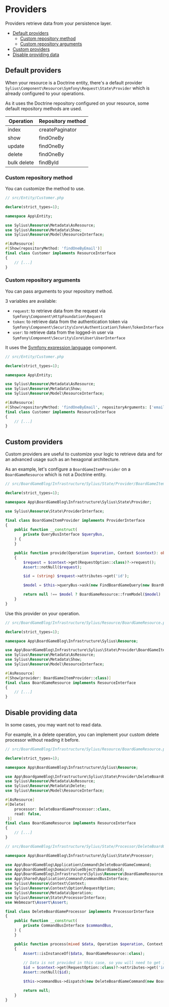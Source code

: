 # Providers

Providers retrieve data from your persistence layer.

<!-- TOC -->
* [Default providers](#default-providers)
  * [Custom repository method](#custom-repository-method)
  * [Custom repository arguments](#custom-repository-arguments)
* [Custom providers](#custom-providers)
* [Disable providing data](#disable-providing-data)
<!-- TOC -->

## Default providers

When your resource is a Doctrine entity, there's a default provider `Sylius\Component\Resource\Symfony\Request\State\Provider` which is already configured to your operations.

As it uses the Doctrine repository configured on your resource, some default repository methods are used.

| Operation   | Repository method |
|-------------|-------------------|
| index       | createPaginator   |
| show        | findOneBy         |
| update      | findOneBy         |
| delete      | findOneBy         |
| bulk delete | findById          |

### Custom repository method

You can customize the method to use.

```php
// src/Entity/Customer.php

declare(strict_types=1);

namespace App\Entity;

use Sylius\Resource\Metadata\AsResource;
use Sylius\Resource\Metadata\Show;
use Sylius\Resource\Model\ResourceInterface;

#[AsResource]
#[Show(repositoryMethod: 'findOneByEmail')]
final class Customer implements ResourceInterface
{
    // [...]
}
```

### Custom repository arguments

You can pass arguments to your repository method.

3 variables are available:

* `request`: to retrieve data from the request via `Symfony\Component\HttpFoundation\Request`
* `token`: to retrieve data from the authentication token via `Symfony\Component\Security\Core\Authentication\Token\TokenInterface`
* `user`: to retrieve data from the logged-in user via `Symfony\Component\Security\Core\User\UserInterface`

It uses the [Symfony expression language](https://symfony.com/doc/current/components/expression_language.html) component.

```php
// src/Entity/Customer.php

declare(strict_types=1);

namespace App\Entity;

use Sylius\Resource\Metadata\AsResource;
use Sylius\Resource\Metadata\Show;
use Sylius\Resource\Model\ResourceInterface;

#[AsResource]
#[Show(repositoryMethod: 'findOneByEmail', repositoryArguments: ['email' => "request.attributes.get('email')"])]
final class Customer implements ResourceInterface
{
    // [...]
}
```

## Custom providers

Custom providers are useful to customize your logic to retrieve data and for an advanced usage such as an hexagonal architecture.

As an example, let's configure a `BoardGameItemProvider` on a `BoardGameResource` which is not a Doctrine entity.

```php
// src/BoardGameBlog/Infrastructure/Sylius/State/Provider/BoardGameItemProvider.php

declare(strict_types=1);

namespace App\BoardGameBlog\Infrastructure\Sylius\State\Provider;

use Sylius\Resource\State\ProviderInterface;

final class BoardGameItemProvider implements ProviderInterface
{
    public function __construct(
        private QueryBusInterface $queryBus,
    ) {
    }

    public function provide(Operation $operation, Context $context): object|array|null
    {
        $request = $context->get(RequestOption::class)?->request();
        Assert::notNull($request);

        $id = (string) $request->attributes->get('id');

        $model = $this->queryBus->ask(new FindBoardGameQuery(new BoardGameId(Uuid::fromString($id))));

        return null !== $model ? BoardGameResource::fromModel($model) : null;
    }
}
```

Use this provider on your operation.

```php
// src/BoardGameBlog/Infrastructure/Sylius/Resource/BoardGameResource.php

declare(strict_types=1);

namespace App\BoardGameBlog\Infrastructure\Sylius\Resource;

use App\BoardGameBlog\Infrastructure\Sylius\State\Provider\BoardGameItemProvider;
use Sylius\Resource\Metadata\AsResource;
use Sylius\Resource\Metadata\Show;
use Sylius\Resource\Model\ResourceInterface;

#[AsResource]
#[Show(provider: BoardGameItemProvider::class)]
final class BoardGameResource implements ResourceInterface
{
    // [...]
}
```

## Disable providing data

In some cases, you may want not to read data.

For example, in a delete operation, you can implement your custom delete processor without reading it before.

```php
// src/BoardGameBlog/Infrastructure/Sylius/Resource/BoardGameResource.php

declare(strict_types=1);

namespace App\BoardGameBlog\Infrastructure\Sylius\Resource;

use App\BoardgameBlog\Infrastructure\Sylius\State\Provider\DeleteBoardGameProcessor;
use Sylius\Resource\Metadata\AsResource;
use Sylius\Resource\Metadata\Delete;
use Sylius\Resource\Model\ResourceInterface;

#[AsResource]
#[Delete(
    processor: DeleteBoardGameProcessor::class,
    read: false,
 )]
final class BoardGameResource implements ResourceInterface
{
    // [...]
}
```

```php
// src/BoardGameBlog/Infrastructure/Sylius/State/Processor/DeleteBoardGameProcessor.php

namespace App\BoardGameBlog\Infrastructure\Sylius\State\Processor;

use App\BoardGameBlog\Application\Command\DeleteBoardGameCommand;
use App\BoardGameBlog\Domain\ValueObject\BoardGameId;
use App\BoardGameBlog\Infrastructure\Sylius\Resource\BoardGameResource;
use App\Shared\Application\Command\CommandBusInterface;
use Sylius\Resource\Context\Context;
use Sylius\Resource\Context\Option\RequestOption;
use Sylius\Resource\Metadata\Operation;
use Sylius\Resource\State\ProcessorInterface;
use Webmozart\Assert\Assert;

final class DeleteBoardGameProcessor implements ProcessorInterface
{
    public function __construct(
        private CommandBusInterface $commandBus,
    ) {
    }

    public function process(mixed $data, Operation $operation, Context $context): mixed
    {
        Assert::isInstanceOf($data, BoardGameResource::class);
        
        // Data is not provided in this case, so you will need to get it from the HTTP request
        $id = $context->get(RequestOption::class)?->attributes->get('id') ?? null;
        Assert::notNull($id);

        $this->commandBus->dispatch(new DeleteBoardGameCommand(new BoardGameId($id)));

        return null;
    }
}
```
